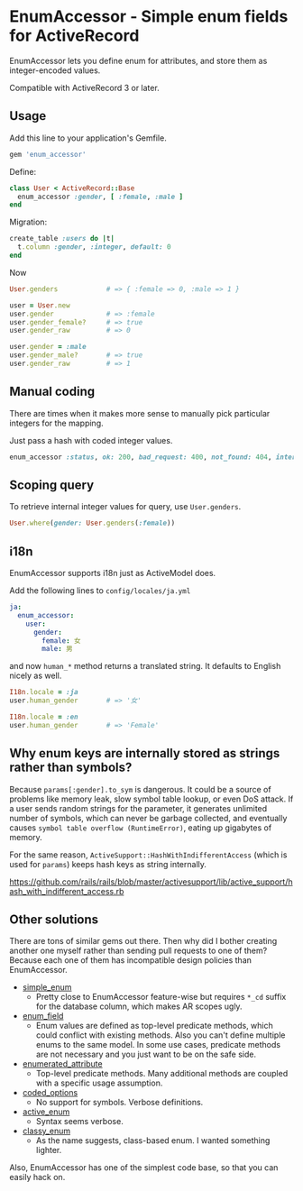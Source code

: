 # EnumAccessor - Simple enum fields for ActiveRecord

EnumAccessor lets you define enum for attributes, and store them as integer-encoded values.

Compatible with ActiveRecord 3 or later.

## Usage

Add this line to your application's Gemfile.

```ruby
gem 'enum_accessor'
```

Define:

```ruby
class User < ActiveRecord::Base
  enum_accessor :gender, [ :female, :male ]
end
```

Migration:

```ruby
create_table :users do |t|
  t.column :gender, :integer, default: 0
end
```

Now

```ruby
User.genders            # => { :female => 0, :male => 1 }

user = User.new
user.gender             # => :female
user.gender_female?     # => true
user.gender_raw         # => 0

user.gender = :male
user.gender_male?       # => true
user.gender_raw         # => 1
```

## Manual coding

There are times when it makes more sense to manually pick particular integers for the mapping.

Just pass a hash with coded integer values.

```ruby
enum_accessor :status, ok: 200, bad_request: 400, not_found: 404, internal_server_error: 500, service_unavailable: 503
```

## Scoping query

To retrieve internal integer values for query, use `User.genders`.

```ruby
User.where(gender: User.genders(:female))
```

## i18n

EnumAccessor supports i18n just as ActiveModel does.

Add the following lines to `config/locales/ja.yml`

```yaml
ja:
  enum_accessor:
    user:
      gender:
        female: 女
        male: 男
```

and now `human_*` method returns a translated string. It defaults to English nicely as well.

```ruby
I18n.locale = :ja
user.human_gender       # => '女'

I18n.locale = :en
user.human_gender       # => 'Female'
```

## Why enum keys are internally stored as strings rather than symbols?

Because `params[:gender].to_sym` is dangerous. It could be a source of problems like memory leak, slow symbol table lookup, or even DoS attack. If a user sends random strings for the parameter, it generates unlimited number of symbols, which can never be garbage collected, and eventually causes `symbol table overflow (RuntimeError)`, eating up gigabytes of memory.

For the same reason, `ActiveSupport::HashWithIndifferentAccess` (which is used for `params`) keeps hash keys as string internally.

https://github.com/rails/rails/blob/master/activesupport/lib/active_support/hash_with_indifferent_access.rb

## Other solutions

There are tons of similar gems out there. Then why did I bother creating another one myself rather than sending pull requests to one of them? Because each one of them has incompatible design policies than EnumAccessor.

* [simple_enum](https://github.com/lwe/simple_enum)
    * Pretty close to EnumAccessor feature-wise but requires `*_cd` suffix for the database column, which makes AR scopes ugly.
* [enum_field](https://github.com/jamesgolick/enum_field)
    * Enum values are defined as top-level predicate methods, which could conflict with existing methods. Also you can't define multiple enums to the same model. In some use cases, predicate methods are not necessary and you just want to be on the safe side.
* [enumerated_attribute](https://github.com/jeffp/enumerated_attribute)
    * Top-level predicate methods. Many additional methods are coupled with a specific usage assumption.
* [coded_options](https://github.com/jasondew/coded_options)
    * No support for symbols. Verbose definitions.
* [active_enum](https://github.com/adzap/active_enum)
    * Syntax seems verbose.
* [classy_enum](https://github.com/beerlington/classy_enum)
    * As the name suggests, class-based enum. I wanted something lighter.

Also, EnumAccessor has one of the simplest code base, so that you can easily hack on.
